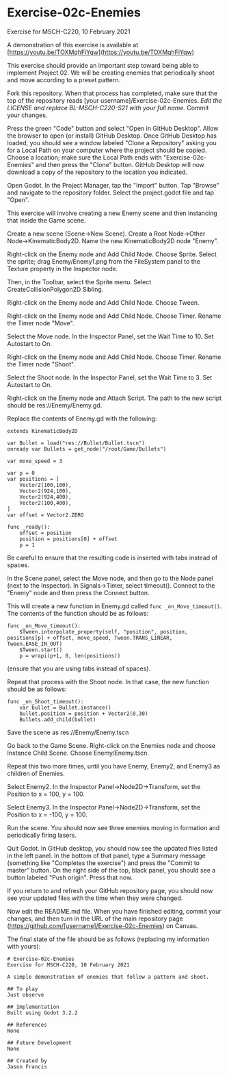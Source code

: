 # Exercise-02c-Enemies

Exercise for MSCH-C220, 10 February 2021

A demonstration of this exercise is available at [https://youtu.be/TOXMqhFiYqw](https://youtu.be/TOXMqhFiYqw)

This exercise should provide an important step toward being able to implement Project 02. We will be creating enemies that periodically shoot and move according to a preset pattern.

Fork this repository. When that process has completed, make sure that the top of the repository reads [your username]/Exercise-02c-Enemies. *Edit the LICENSE and replace BL-MSCH-C220-S21 with your full name.* Commit your changes.

Press the green "Code" button and select "Open in GitHub Desktop". Allow the browser to open (or install) GitHub Desktop. Once GitHub Desktop has loaded, you should see a window labeled "Clone a Repository" asking you for a Local Path on your computer where the project should be copied. Choose a location; make sure the Local Path ends with "Exercise-02c-Enemies" and then press the "Clone" button. GitHub Desktop will now download a copy of the repository to the location you indicated.

Open Godot. In the Project Manager, tap the "Import" button. Tap "Browse" and navigate to the repository folder. Select the project.godot file and tap "Open".

This exercise will involve creating a new Enemy scene and then instancing that inside the Game scene.

Create a new scene (Scene->New Scene). Create a Root Node->Other Node->KinematicBody2D. Name the new KinematicBody2D node "Enemy".

Right-click on the Enemy node and Add Child Node. Choose Sprite. Select the sprite; drag Enemy/Enemy1.png from the FileSystem panel to the Texture property in the Inspector node.

Then, in the Toolbar, select the Sprite menu. Select CreateCollisionPolygon2D Sibling.

Right-click on the Enemy node and Add Child Node. Choose Tween.

Right-click on the Enemy node and Add Child Node. Choose Timer. Rename the Timer node "Move".

Select the Move node. In the Inspector Panel, set the Wait Time to 10. Set Autostart to On.

Right-click on the Enemy node and Add Child Node. Choose Timer. Rename the Timer node "Shoot".

Select the Shoot node. In the Inspector Panel, set the Wait Time to 3. Set Autostart to On.

Right-click on the Enemy node and Attach Script. The path to the new script should be res://Enemy/Enemy.gd.

Replace the contents of Enemy.gd with the following:

```
extends KinematicBody2D

var Bullet = load("res://Bullet/Bullet.tscn")
onready var Bullets = get_node("/root/Game/Bullets")

var move_speed = 3

var p = 0
var positions = [
	Vector2(100,100),
	Vector2(924,100),
	Vector2(924,400),
	Vector2(100,400),
]
var offset = Vector2.ZERO

func _ready():
	offset = position
	position = positions[0] + offset
	p = 1
```

Be careful to ensure that the resulting code is inserted with tabs instead of spaces.

In the Scene panel, select the Move node, and then go to the Node panel (next to the Inspector). In Signals->Timer, select timeout(). Connect to the "Enemy" node and then press the Connect button.

This will create a new function in Enemy.gd called `func _on_Move_timeout()`. The contents of the function should be as follows:
```
func _on_Move_timeout():
	$Tween.interpolate_property(self, "position", position, positions[p] + offset, move_speed, Tween.TRANS_LINEAR, Tween.EASE_IN_OUT)
	$Tween.start()
	p = wrapi(p+1, 0, len(positions))

```
(ensure that you are using tabs instead of spaces).

Repeat that process with the Shoot node. In that case, the new function should be as follows:
```
func _on_Shoot_timeout():
	var bullet = Bullet.instance()
	bullet.position = position + Vector2(0,30)
	Bullets.add_child(bullet)

```

Save the scene as res://Enemy/Enemy.tscn

Go back to the Game Scene. Right-click on the Enemies node and choose Instance Child Scene. Choose Enemy/Enemy.tscn.

Repeat this two more times, until you have Enemy, Enemy2, and Enemy3 as children of Enemies.

Select Enemy2. In the Inspector Panel->Node2D->Transform, set the Position to x = 100, y = 100.

Select Enemy3. In the Inspector Panel->Node2D->Transform, set the Position to x = -100, y = 100.

Run the scene. You should now see three enemies moving in formation and periodically firing lasers.

Quit Godot. In GitHub desktop, you should now see the updated files listed in the left panel. In the bottom of that panel, type a Summary message (something like "Completes the exercise") and press the "Commit to master" button. On the right side of the top, black panel, you should see a button labeled "Push origin". Press that now.

If you return to and refresh your GitHub repository page, you should now see your updated files with the time when they were changed.

Now edit the README.md file. When you have finished editing, commit your changes, and then turn in the URL of the main repository page (https://github.com/[username]/Exercise-02c-Enemies) on Canvas.

The final state of the file should be as follows (replacing my information with yours):
```
# Exercise-02c-Enemies
Exercise for MSCH-C220, 10 February 2021

A simple demonstration of enemies that follow a pattern and shoot.

## To play
Just observe

## Implementation
Built using Godot 3.2.2

## References
None

## Future Development
None

## Created by 
Jason Francis

```
